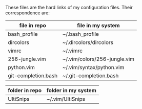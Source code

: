 These files are the hard links of my configuration files. Their correspondence are:

| file in repo        | file in my system             |
| ------------------- | ----------------------------- |
| bash_profile        | ~/.bash_profile               |
| dircolors           | ~/.dircolors/dircolors        |
| vimrc               | ~/.vimrc                      |
| 256-jungle.vim      | ~/.vim/colors/256-jungle.vim  |
| python.vim          | ~/.vim/syntax/python.vim      |
| git-completion.bash | ~/.git-completion.bash        |

| folder in repo      | folder in my system           |
| ------------------- | ----------------------------- |
| UltiSnips           | ~/.vim/UltiSnips              |
